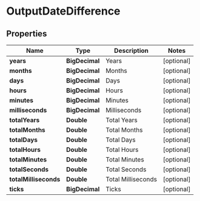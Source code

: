 

# OutputDateDifference

## Properties

Name | Type | Description | Notes
------------ | ------------- | ------------- | -------------
**years** | **BigDecimal** | Years |  [optional]
**months** | **BigDecimal** | Months |  [optional]
**days** | **BigDecimal** | Days |  [optional]
**hours** | **BigDecimal** | Hours |  [optional]
**minutes** | **BigDecimal** | Minutes |  [optional]
**milliseconds** | **BigDecimal** | Milliseconds |  [optional]
**totalYears** | **Double** | Total Years |  [optional]
**totalMonths** | **Double** | Total Months |  [optional]
**totalDays** | **Double** | Total Days |  [optional]
**totalHours** | **Double** | Total Hours |  [optional]
**totalMinutes** | **Double** | Total Minutes |  [optional]
**totalSeconds** | **Double** | Total Seconds |  [optional]
**totalMilliseconds** | **Double** | Total Milliseconds |  [optional]
**ticks** | **BigDecimal** | Ticks |  [optional]



